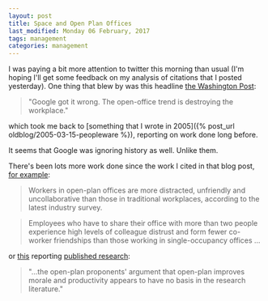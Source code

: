 ```yaml
---
layout: post
title: Space and Open Plan Offices
last_modified: Monday 06 February, 2017
tags: management
categories: management
---
```

I was paying a bit more attention to twitter this morning than usual (I'm hoping I'll  get some feedback on my analysis of citations that I posted yesterday). One thing that blew by was this headline [the Washington Post](https://www.washingtonpost.com/posteverything/wp/2014/12/30/google-got-it-wrong-the-open-office-trend-is-destroying-the-workplace/?tid=ss_tw&amp;utm_term=.e08d2e093c59):<blockquote>"Google got it wrong. The open-office trend is destroying the workplace."
</blockquote>

which took me back to [something that I wrote in 2005]({% post_url oldblog/2005-03-15-peopleware %}), reporting on work done long before.

It seems that Google was ignoring history as well. Unlike them.

There's been lots more work done since the work I cited in that blog post, [for example](https://www.dezeen.com/2016/09/15/open-plan-offices-co-working-less-productive-more-unfriendly-survey-auckland-university-technology/):<blockquote>Workers in open-plan offices are more distracted, unfriendly and uncollaborative than those in traditional workplaces, according to the latest industry survey.</blockquote>
<blockquote>Employees who have to share their office with more than two people experience high levels of colleague distrust and form fewer co-worker friendships than those working in single-occupancy offices ...
</blockquote>

or [this](https://digest.bps.org.uk/2013/08/19/the-supposed-benefits-of-open-plan-offices-do-not-outweigh-the-costs/) reporting [published research](http://dx.doi.org/10.1016/j.jenvp.2013.06.007):<blockquote>"...the open-plan proponents' argument that open-plan improves morale and productivity appears to have no basis in the research literature."</blockquote>
